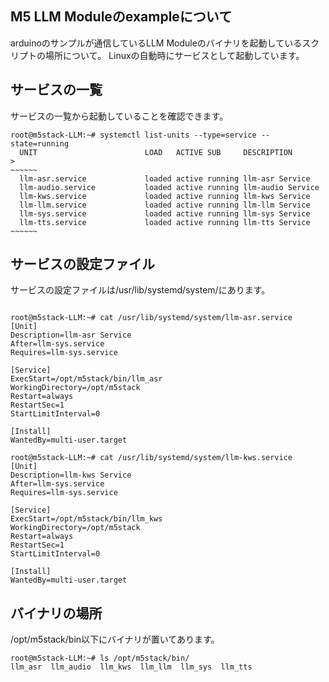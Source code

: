 ## M5 LLM Moduleのexampleについて

arduinoのサンプルが通信しているLLM Moduleのバイナリを起動しているスクリプトの場所について。
Linuxの自動時にサービスとして起動しています。

## サービスの一覧
サービスの一覧から起動していることを確認できます。

```
root@m5stack-LLM:~# systemctl list-units --type=service --state=running
  UNIT                        LOAD   ACTIVE SUB     DESCRIPTION                >
~~~~~~
  llm-asr.service             loaded active running llm-asr Service
  llm-audio.service           loaded active running llm-audio Service
  llm-kws.service             loaded active running llm-kws Service
  llm-llm.service             loaded active running llm-llm Service
  llm-sys.service             loaded active running llm-sys Service
  llm-tts.service             loaded active running llm-tts Service
~~~~~~
```

## サービスの設定ファイル
サービスの設定ファイルは/usr/lib/systemd/system/にあります。

```

root@m5stack-LLM:~# cat /usr/lib/systemd/system/llm-asr.service
[Unit]
Description=llm-asr Service
After=llm-sys.service
Requires=llm-sys.service

[Service]
ExecStart=/opt/m5stack/bin/llm_asr
WorkingDirectory=/opt/m5stack
Restart=always
RestartSec=1
StartLimitInterval=0

[Install]
WantedBy=multi-user.target

root@m5stack-LLM:~# cat /usr/lib/systemd/system/llm-kws.service
[Unit]
Description=llm-kws Service
After=llm-sys.service
Requires=llm-sys.service

[Service]
ExecStart=/opt/m5stack/bin/llm_kws
WorkingDirectory=/opt/m5stack
Restart=always
RestartSec=1
StartLimitInterval=0

[Install]
WantedBy=multi-user.target
```

## バイナリの場所

/opt/m5stack/bin以下にバイナリが置いてあります。

```
root@m5stack-LLM:~# ls /opt/m5stack/bin/
llm_asr  llm_audio  llm_kws  llm_llm  llm_sys  llm_tts
```
